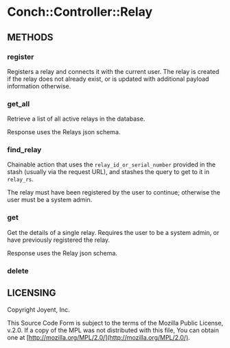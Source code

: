 # Conch::Controller::Relay

## METHODS

### register

Registers a relay and connects it with the current user. The relay is created if the relay does
not already exist, or is updated with additional payload information otherwise.

### get\_all

Retrieve a list of all active relays in the database.

Response uses the Relays json schema.

### find\_relay

Chainable action that uses the `relay_id_or_serial_number` provided in the stash (usually
via the request URL), and stashes the query to get to it in `relay_rs`.

The relay must have been registered by the user to continue; otherwise the user must be a
system admin.

### get

Get the details of a single relay.
Requires the user to be a system admin, or have previously registered the relay.

Response uses the Relay json schema.

### delete

## LICENSING

Copyright Joyent, Inc.

This Source Code Form is subject to the terms of the Mozilla Public License,
v.2.0. If a copy of the MPL was not distributed with this file, You can obtain
one at [http://mozilla.org/MPL/2.0/](http://mozilla.org/MPL/2.0/).

